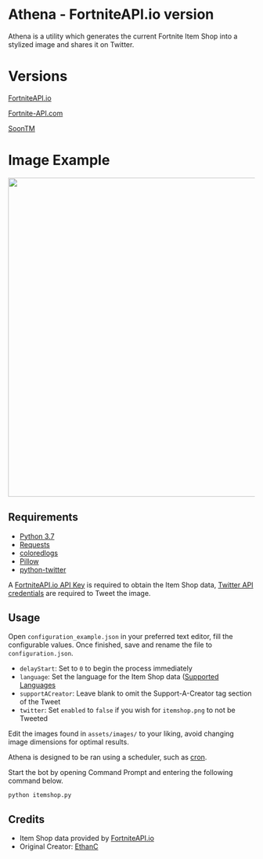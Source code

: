 # Athena - FortniteAPI.io version

Athena is a utility which generates the current Fortnite Item Shop into a stylized image and shares it on Twitter.

# Versions

[FortniteAPI.io](https://github.com/Liimiitz/Athena-FNAPI.io)

[Fortnite-API.com](https://github.com/Liimiitz/Athena)

[SoonTM](SoonTM)

# Image Example

<p align="center">
    <img src="https://i.imgur.com/Ga7uWvd.jpg" width="650px" draggable="false">
</p>

## Requirements

- [Python 3.7](https://www.python.org/downloads/)
- [Requests](http://docs.python-requests.org/en/master/user/install/)
- [coloredlogs](https://pypi.org/project/coloredlogs/)
- [Pillow](https://pillow.readthedocs.io/en/stable/installation.html#basic-installation)
- [python-twitter](https://github.com/bear/python-twitter#installing)

A [FortniteAPI.io API Key](https://dashboard.fortniteapi.io/) is required to obtain the Item Shop data, [Twitter API credentials](https://developer.twitter.com/en/apps) are required to Tweet the image.

## Usage

Open `configuration_example.json` in your preferred text editor, fill the configurable values. Once finished, save and rename the file to `configuration.json`.

- `delayStart`: Set to `0` to begin the process immediately
- `language`: Set the language for the Item Shop data ([Supported Languages](https://fortniteapi.io/)
- `supportACreator`: Leave blank to omit the Support-A-Creator tag section of the Tweet
- `twitter`: Set `enabled` to `false` if you wish for `itemshop.png` to not be Tweeted

Edit the images found in `assets/images/` to your liking, avoid changing image dimensions for optimal results.

Athena is designed to be ran using a scheduler, such as [cron](https://en.wikipedia.org/wiki/Cron).

Start the bot by opening Command Prompt and entering the following command below.

```
python itemshop.py
```

## Credits

- Item Shop data provided by [FortniteAPI.io](https://fortniteapi.io/)
- Original Creator: [EthanC](https://github.com/EthanC/Athena)
